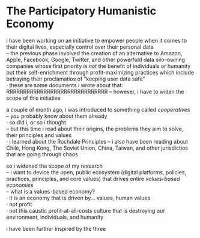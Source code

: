 # The Participatory Humanistic Economy

i have been working on an initiative to empower people when it comes to their digital lives, especially control over their personal data  
– the previous phase involved the creation of an alternative to Amazon, Apple, Facebook, Google, Twitter, and other powerfuld data silo–owning companies whose first priority *is not* the benefit of individuals or humanity but their self-enrichment through profit-maximizing practices which include betraying their proclamatios of “keeping user data safe”  
· these are some documents i wrote about that: RRRRRRRRRRRRRRRRRRRRRRRRRRRRRR
– however, i have to widen the scope of this initiative  

a couple of month ago, i was introduced to something called *cooperatives*  
– you probably know about them already  
· so did i, or so i thought  
– but this time i read about their origins, the problems they aim to solve, their principles and values  
· i learned about the Rochdale Principles
– i also have been reading about Chile, Hong Kong, The Soviet Union, China, Taiwan, and other jurisdictios that are going through chaos  

so i widened the scope of my research  
– i want to device the open, public ecosystem (digital platforms, policies, practices, principles, and core values) that drives entire *values-based economies*  
– what is a values-based economy?  
· it is an economy that is driven by... values, human values  
· not profit  
· not this caustic profit-at-all-costs culture that is destroying our environment, individuals, and humanity  


i have been further inspired by the three
&nbsp;
&nbsp;
&nbsp;
